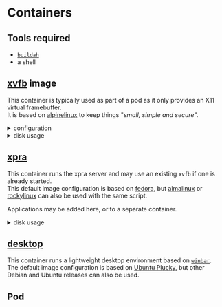 # Containers

## Tools required

* [`buildah`](https://buildah.io/)
* a shell


## [xvfb](./xvfb.sh) image

This container is typically used as part of a pod as it only provides an X11 virtual framebuffer. \
It is based on [alpinelinux](https://alpinelinux.org/) to keep things "_small, simple and secure_".

<details>
  <summary>configuration</summary>

This container does not need any kind of network access,
though it usually needs to share `ipc` and `network` with the xpra server and the X11 applications
so that they can enable `XShm` for performance.

[xvfb.sh](./xvfb.sh) will create a container named `xvfb`,
ready to start the virtual framebuffer on the display number specified.
</details>

<details>
  <summary>disk usage</summary>

This image takes up under 300MB of disk space.\

The biggest cost by far are the OpenGL libraries:
```shell
$ du -sm /usr/lib/* | tail -n 3
38	/usr/lib/libgallium-24.2.8.so
43	/usr/lib/gallium-pipe
154	/usr/lib/libLLVM.so.19.1
```
If none of the applications will be using OpenGL, these can be omitted by running the script with:
```shell
OPENGL=0 ./xvfb.sh
```
</details>


## [xpra](./xpra.sh)

This container runs the xpra server and may use an existing `xvfb` if one is already started. \
This default image configuration is based on [fedora](https://fedoraproject.org/),
but [almalinux](https://almalinux.org/) or [rockylinux](https://rockylinux.org/) can also be used with the same script.

Applications may be added here, or to a separate container.

<details>
  <summary>disk usage</summary>

This image takes up 1GB of disk space.

The biggest cost by far are the media libraries: GStreamer, pulseaudio and the video codecs. \
To remove them, run the script with:
```shell
AUDIO=0 CODECS=0 ./xvfb.sh
```
</details>

## [desktop](desktop.sh)

This container runs a lightweight desktop environment based on [`winbar`](https://github.com/jmanc3/winbar).  \
The default image configuration is based on [Ubuntu Plucky](https://releases.ubuntu.com/plucky/),
but other Debian and Ubuntu releases can also be used.

## Pod

